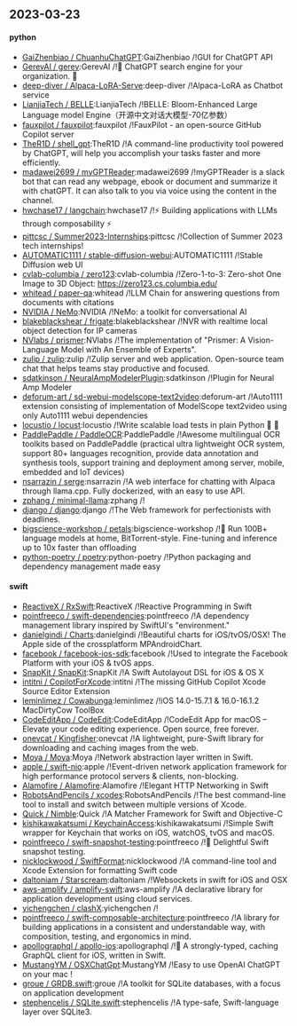 ## 2023-03-23

#### python
* [GaiZhenbiao / ChuanhuChatGPT](https://github.com/GaiZhenbiao/ChuanhuChatGPT):GaiZhenbiao /!GUI for ChatGPT API
* [GerevAI / gerev](https://github.com/GerevAI/gerev):GerevAI /!🧠
ChatGPT search engine for your organization.
🔎
* [deep-diver / Alpaca-LoRA-Serve](https://github.com/deep-diver/Alpaca-LoRA-Serve):deep-diver /!Alpaca-LoRA as Chatbot service
* [LianjiaTech / BELLE](https://github.com/LianjiaTech/BELLE):LianjiaTech /!BELLE: Bloom-Enhanced Large Language model Engine（开源中文对话大模型-70亿参数）
* [fauxpilot / fauxpilot](https://github.com/fauxpilot/fauxpilot):fauxpilot /!FauxPilot - an open-source GitHub Copilot server
* [TheR1D / shell_gpt](https://github.com/TheR1D/shell_gpt):TheR1D /!A command-line productivity tool powered by ChatGPT, will help you accomplish your tasks faster and more efficiently.
* [madawei2699 / myGPTReader](https://github.com/madawei2699/myGPTReader):madawei2699 /!myGPTReader is a slack bot that can read any webpage, ebook or document and summarize it with chatGPT. It can also talk to you via voice using the content in the channel.
* [hwchase17 / langchain](https://github.com/hwchase17/langchain):hwchase17 /!⚡
Building applications with LLMs through composability
⚡
* [pittcsc / Summer2023-Internships](https://github.com/pittcsc/Summer2023-Internships):pittcsc /!Collection of Summer 2023 tech internships!
* [AUTOMATIC1111 / stable-diffusion-webui](https://github.com/AUTOMATIC1111/stable-diffusion-webui):AUTOMATIC1111 /!Stable Diffusion web UI
* [cvlab-columbia / zero123](https://github.com/cvlab-columbia/zero123):cvlab-columbia /!Zero-1-to-3: Zero-shot One Image to 3D Object: https://zero123.cs.columbia.edu/
* [whitead / paper-qa](https://github.com/whitead/paper-qa):whitead /!LLM Chain for answering questions from documents with citations
* [NVIDIA / NeMo](https://github.com/NVIDIA/NeMo):NVIDIA /!NeMo: a toolkit for conversational AI
* [blakeblackshear / frigate](https://github.com/blakeblackshear/frigate):blakeblackshear /!NVR with realtime local object detection for IP cameras
* [NVlabs / prismer](https://github.com/NVlabs/prismer):NVlabs /!The implementation of "Prismer: A Vision-Language Model with An Ensemble of Experts".
* [zulip / zulip](https://github.com/zulip/zulip):zulip /!Zulip server and web application. Open-source team chat that helps teams stay productive and focused.
* [sdatkinson / NeuralAmpModelerPlugin](https://github.com/sdatkinson/NeuralAmpModelerPlugin):sdatkinson /!Plugin for Neural Amp Modeler
* [deforum-art / sd-webui-modelscope-text2video](https://github.com/deforum-art/sd-webui-modelscope-text2video):deforum-art /!Auto1111 extension consisting of implementation of ModelScope text2video using only Auto1111 webui dependencies
* [locustio / locust](https://github.com/locustio/locust):locustio /!Write scalable load tests in plain Python
🚗
💨
* [PaddlePaddle / PaddleOCR](https://github.com/PaddlePaddle/PaddleOCR):PaddlePaddle /!Awesome multilingual OCR toolkits based on PaddlePaddle (practical ultra lightweight OCR system, support 80+ languages recognition, provide data annotation and synthesis tools, support training and deployment among server, mobile, embedded and IoT devices)
* [nsarrazin / serge](https://github.com/nsarrazin/serge):nsarrazin /!A web interface for chatting with Alpaca through llama.cpp. Fully dockerized, with an easy to use API.
* [zphang / minimal-llama](https://github.com/zphang/minimal-llama):zphang /!
* [django / django](https://github.com/django/django):django /!The Web framework for perfectionists with deadlines.
* [bigscience-workshop / petals](https://github.com/bigscience-workshop/petals):bigscience-workshop /!🌸
Run 100B+ language models at home, BitTorrent-style. Fine-tuning and inference up to 10x faster than offloading
* [python-poetry / poetry](https://github.com/python-poetry/poetry):python-poetry /!Python packaging and dependency management made easy

#### swift
* [ReactiveX / RxSwift](https://github.com/ReactiveX/RxSwift):ReactiveX /!Reactive Programming in Swift
* [pointfreeco / swift-dependencies](https://github.com/pointfreeco/swift-dependencies):pointfreeco /!A dependency management library inspired by SwiftUI's "environment."
* [danielgindi / Charts](https://github.com/danielgindi/Charts):danielgindi /!Beautiful charts for iOS/tvOS/OSX! The Apple side of the crossplatform MPAndroidChart.
* [facebook / facebook-ios-sdk](https://github.com/facebook/facebook-ios-sdk):facebook /!Used to integrate the Facebook Platform with your iOS & tvOS apps.
* [SnapKit / SnapKit](https://github.com/SnapKit/SnapKit):SnapKit /!A Swift Autolayout DSL for iOS & OS X
* [intitni / CopilotForXcode](https://github.com/intitni/CopilotForXcode):intitni /!The missing GitHub Copilot Xcode Source Editor Extension
* [leminlimez / Cowabunga](https://github.com/leminlimez/Cowabunga):leminlimez /!iOS 14.0-15.7.1 & 16.0-16.1.2 MacDirtyCow ToolBox
* [CodeEditApp / CodeEdit](https://github.com/CodeEditApp/CodeEdit):CodeEditApp /!CodeEdit App for macOS – Elevate your code editing experience. Open source, free forever.
* [onevcat / Kingfisher](https://github.com/onevcat/Kingfisher):onevcat /!A lightweight, pure-Swift library for downloading and caching images from the web.
* [Moya / Moya](https://github.com/Moya/Moya):Moya /!Network abstraction layer written in Swift.
* [apple / swift-nio](https://github.com/apple/swift-nio):apple /!Event-driven network application framework for high performance protocol servers & clients, non-blocking.
* [Alamofire / Alamofire](https://github.com/Alamofire/Alamofire):Alamofire /!Elegant HTTP Networking in Swift
* [RobotsAndPencils / xcodes](https://github.com/RobotsAndPencils/xcodes):RobotsAndPencils /!The best command-line tool to install and switch between multiple versions of Xcode.
* [Quick / Nimble](https://github.com/Quick/Nimble):Quick /!A Matcher Framework for Swift and Objective-C
* [kishikawakatsumi / KeychainAccess](https://github.com/kishikawakatsumi/KeychainAccess):kishikawakatsumi /!Simple Swift wrapper for Keychain that works on iOS, watchOS, tvOS and macOS.
* [pointfreeco / swift-snapshot-testing](https://github.com/pointfreeco/swift-snapshot-testing):pointfreeco /!📸
Delightful Swift snapshot testing.
* [nicklockwood / SwiftFormat](https://github.com/nicklockwood/SwiftFormat):nicklockwood /!A command-line tool and Xcode Extension for formatting Swift code
* [daltoniam / Starscream](https://github.com/daltoniam/Starscream):daltoniam /!Websockets in swift for iOS and OSX
* [aws-amplify / amplify-swift](https://github.com/aws-amplify/amplify-swift):aws-amplify /!A declarative library for application development using cloud services.
* [yichengchen / clashX](https://github.com/yichengchen/clashX):yichengchen /!
* [pointfreeco / swift-composable-architecture](https://github.com/pointfreeco/swift-composable-architecture):pointfreeco /!A library for building applications in a consistent and understandable way, with composition, testing, and ergonomics in mind.
* [apollographql / apollo-ios](https://github.com/apollographql/apollo-ios):apollographql /!📱
A strongly-typed, caching GraphQL client for iOS, written in Swift.
* [MustangYM / OSXChatGpt](https://github.com/MustangYM/OSXChatGpt):MustangYM /!Easy to use OpenAI ChatGPT on your mac !
* [groue / GRDB.swift](https://github.com/groue/GRDB.swift):groue /!A toolkit for SQLite databases, with a focus on application development
* [stephencelis / SQLite.swift](https://github.com/stephencelis/SQLite.swift):stephencelis /!A type-safe, Swift-language layer over SQLite3.
